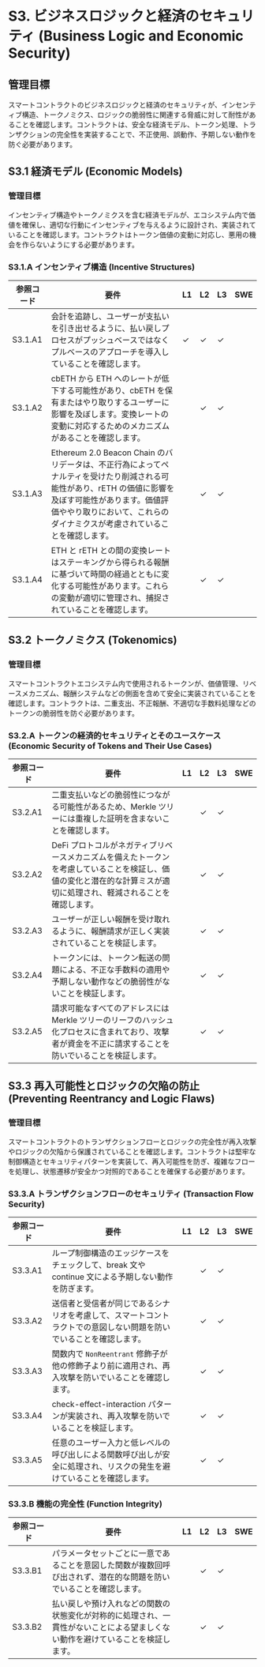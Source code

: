 # S3. ビジネスロジックと経済のセキュリティ (Business Logic and Economic Security)

## 管理目標
スマートコントラクトのビジネスロジックと経済のセキュリティが、インセンティブ構造、トークノミクス、ロジックの脆弱性に関連する脅威に対して耐性があることを確認します。コントラクトは、安全な経済モデル、トークン処理、トランザクションの完全性を実装することで、不正使用、誤動作、予期しない動作を防ぐ必要があります。


## S3.1 経済モデル (Economic Models)

### 管理目標
インセンティブ構造やトークノミクスを含む経済モデルが、エコシステム内で価値を確保し、適切な行動にインセンティブを与えるように設計され、実装されていることを確認します。コントラクトはトークン価値の変動に対応し、悪用の機会を作らないようにする必要があります。

### S3.1.A インセンティブ構造 (Incentive Structures)

| 参照コード   | 要件                                                                        | L1 | L2 | L3 | SWE |
| ------------ | --------------------------------------------------------------------------- | -- | -- | -- | --- |
| S3.1.A1      | 会計を追跡し、ユーザーが支払いを引き出せるように、払い戻しプロセスがプッシュベースではなくプルベースのアプローチを導入していることを確認します。 | ✓  | ✓  | ✓  |     |
| S3.1.A2      | cbETH から ETH へのレートが低下する可能性があり、cbETH を保有またはやり取りするユーザーに影響を及ぼします。変換レートの変動に対応するためのメカニズムがあることを確認します。 |    | ✓  | ✓  |     |
| S3.1.A3      | Ethereum 2.0 Beacon Chain のバリデータは、不正行為によってペナルティを受けたり削減される可能性があり、rETH の価値に影響を及ぼす可能性があります。価値評価ややり取りにおいて、これらのダイナミクスが考慮されていることを確認します。 |    | ✓  | ✓  |     |
| S3.1.A4      | ETH と rETH との間の変換レートはステーキングから得られる報酬に基づいて時間の経過とともに変化する可能性があります。これらの変動が適切に管理され、捕捉されていることを確認します。 |    | ✓  | ✓  |     |


## S3.2 トークノミクス (Tokenomics)

### 管理目標
スマートコントラクトエコシステム内で使用されるトークンが、価値管理、リベースメカニズム、報酬システムなどの側面を含めて安全に実装されていることを確認します。コントラクトは、二重支出、不正報酬、不適切な手数料処理などのトークンの脆弱性を防ぐ必要があります。

### S3.2.A トークンの経済的セキュリティとそのユースケース (Economic Security of Tokens and Their Use Cases)

| 参照コード   | 要件                                                                        | L1 | L2 | L3 | SWE |
| ------------ | --------------------------------------------------------------------------- | -- | -- | -- | --- |
| S3.2.A1      | 二重支払いなどの脆弱性につながる可能性があるため、Merkle ツリーには重複した証明を含まないことを確認します。 |    | ✓  | ✓  |     |
| S3.2.A2      | DeFi プロトコルがネガティブリベースメカニズムを備えたトークンを考慮していることを検証し、価値の変化と潜在的な計算ミスが適切に処理され、軽減されることを確認します。 |    | ✓  | ✓  |     |
| S3.2.A3      | ユーザーが正しい報酬を受け取れるように、報酬請求が正しく実装されていることを検証します。 |    | ✓  | ✓  |     |
| S3.2.A4      | トークンには、トークン転送の問題による、不正な手数料の適用や予期しない動作などの脆弱性がないことを検証します。 |    | ✓  | ✓  |     |
| S3.2.A5      | 請求可能なすべてのアドレスには Merkle ツリーのリーフのハッシュ化プロセスに含まれており、攻撃者が資金を不正に請求することを防いでいることを検証します。 |    | ✓  | ✓  |     |


## S3.3 再入可能性とロジックの欠陥の防止 (Preventing Reentrancy and Logic Flaws)

### 管理目標
スマートコントラクトのトランザクションフローとロジックの完全性が再入攻撃やロジックの欠陥から保護されていることを確認します。コントラクトは堅牢な制御構造とセキュリティパターンを実装して、再入可能性を防ぎ、複雑なフローを処理し、状態遷移が安全かつ対照的であることを確保する必要があります。

### S3.3.A トランザクションフローのセキュリティ (Transaction Flow Security)

| 参照コード   | 要件                                                                        | L1 | L2 | L3 | SWE |
| ------------ | --------------------------------------------------------------------------- | -- | -- | -- | --- |
| S3.3.A1      | ループ制御構造のエッジケースをチェックして、break 文や continue 文による予期しない動作を防ぎます。 |    | ✓  | ✓  |     |
| S3.3.A2      | 送信者と受信者が同じであるシナリオを考慮して、スマートコントラクトでの意図しない問題を防いでいることを確認します。 |    | ✓  | ✓  |     |
| S3.3.A3      | 関数内で `NonReentrant` 修飾子が他の修飾子より前に適用され、再入攻撃を防いでいることを確認します。 |    | ✓  | ✓  |     |
| S3.3.A4      | check-effect-interaction パターンが実装され、再入攻撃を防いでいることを検証します。 |    | ✓  | ✓  |     |
| S3.3.A5      | 任意のユーザー入力と低レベルの呼び出しによる関数呼び出しが安全に処理され、リスクの発生を避けていることを確認します。 |    | ✓  | ✓  |     |

### S3.3.B 機能の完全性 (Function Integrity)

| 参照コード   | 要件                                                                        | L1 | L2 | L3 | SWE |
| ------------ | --------------------------------------------------------------------------- | -- | -- | -- | --- |
| S3.3.B1      | パラメータセットごとに一意であることを意図した関数が複数回呼び出されず、潜在的な問題を防いでいることを確認します。 |    | ✓  | ✓  |     |
| S3.3.B2      | 払い戻しや預け入れなどの関数の状態変化が対称的に処理され、一貫性がないことによる望ましくない動作を避けていることを検証します。 |    | ✓  | ✓  |     |
